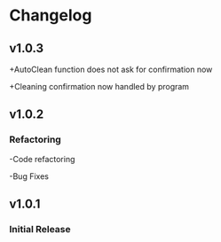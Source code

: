 # Changelog

## v1.0.3
+AutoClean function does not ask for confirmation now

+Cleaning confirmation now handled by program

## v1.0.2
### Refactoring
-Code refactoring

-Bug Fixes


## v1.0.1
### Initial Release
